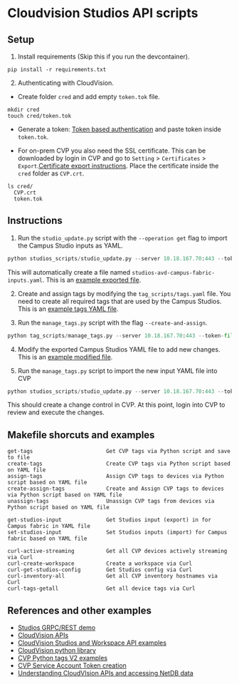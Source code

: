 # Cloudvision Studios API scripts

## Setup

1. Install requirements (Skip this if you run the devcontainer).

```shell
pip install -r requirements.txt
```

2. Authenticating with CloudVision.

- Create folder `cred` and add empty `token.tok` file.
```shell
mkdir cred
touch cred/token.tok
```

- Generate a token: [Token based authentication](https://aristanetworks.github.io/cloudvision-apis/connecting/#token-based-authentication) and paste token inside `token.tok`.

- For on-prem CVP you also need the SSL certificate. This can be downloaded by login in CVP and go to `Setting` > `Certificates` > `Export`.[Certificate export instructions](https://www.arista.io/help/2025.1/articles/c2V0dGluZ3MuQWxsLkNlcnRpZmljYXRlcw==#certificates). 
Place the certificate inside the `cred` folder as `CVP.crt`.

```shell
ls cred/
  CVP.crt  
  token.tok
```

## Instructions

1. Run the `studio_update.py` script with the `--operation get` flag to import the Campus Studio inputs as YAML.

```python
python studios_scripts/studio_update.py --server 10.18.167.70:443 --token-file cred/token.tok --operation get --cert-file cred/CVP.crt --studio-id studio-avd-campus-fabric
```

This will automatically create a file named `studios-avd-campus-fabric-inputs.yaml`. This is an [example exported file](studios_scripts/studio-avd-campus-fabric-inputs.yaml).

2. Create and assign tags by modifying the `tag_scripts/tags.yaml` file. You need to create all required tags that are used by the Campus Studios. This is an [example tags YAML file](tag_scripts/tags.yaml).


3. Run the `manage_tags.py` script with the flag `--create-and-assign`.

```python
python tag_scripts/manage_tags.py --server 10.18.167.70:443 --token-file cred/token.tok --cert-file cred/CVP.crt --file tag_scripts/tags.yaml --create-and-assign
```

4. Modify the exported Campus Studios YAML file to add new changes. This is an [example modified file](studios_scripts/studio-avd-campus-fabric-inputs-new.yaml).


5. Run the `manage_tags.py` script to import the new input YAML file into CVP

```python
python studios_scripts/studio_update.py --server 10.18.167.70:443 --token-file cred/token.tok --operation set --cert-file cred/CVP.crt --studio-id studio-avd-campus-fabric --yaml-file=studios_scripts/studio-avd-campus-fabric-inputs-new.yaml
```

This should create a change control in CVP. At this point, login into CVP to review and execute the changes. 


## Makefile shorcuts and examples

```text
get-tags                       Get CVP tags via Python script and save to file
create-tags                    Create CVP tags via Python script based on YAML file
assign-tags                    Assign CVP tags to devices via Python script based on YAML file
create-assign-tags             Create and Assign CVP tags to devices via Python script based on YAML file
unassign-tags                  Unassign CVP tags from devices via Python script based on YAML file

get-studios-input              Get Studios input (export) in for Campus fabric in YAML file
set-studios-input              Set Studios inputs (import) for Campus fabric based on YAML file

curl-active-streaming          Get all CVP devices actively streaming via Curl
curl-create-workspace          Create a workspace via Curl
curl-get-studios-config        Get Studios config via Curl
curl-inventory-all             Get all CVP inventory hostnames via Curl
curl-tags-getall               Get all device tags via Curl
```

## References and other examples

- [Studios GRPC/REST demo](https://github.com/noredistribution/studios-demo)
- [CloudVision APIs](https://aristanetworks.github.io/cloudvision-apis/)
- [CloudVision Studios and Workspace API examples](https://aristanetworks.github.io/cloudvision-apis/examples/rest/studios-and-workspaces/)
- [CloudVision python library](https://github.com/aristanetworks/cloudvision-python)
- [CVP Python tags V2 examples](https://github.com/aristanetworks/cloudvision-python/tree/trunk/examples/resources/tag/v2)
- [CVP Service Account Token creation](https://www.arista.io/help/articles/c2V0dGluZ3MuQWxsLmFjY2Vzc0NvbnRyb2wuc2VydmljZUFjY291bnRzLnRva2Vucw==)
- [Understanding CloudVIsion APIs and accessing NetDB data](https://arista.my.site.com/AristaCommunity/s/article/Understanding-CloudVIsion-APIs-and-accessing-NetDB-data)
